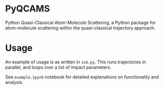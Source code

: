 # PyQCAMS
Python Quasi-Classical Atom-Molecule Scattering, a Python package for atom-molecule scattering within the quasi-classical trajectory approach. 


# Usage
An example of usage is as written in `sim.py`. This runs trajectories in parallel, and loops over a list of impact parameters. 

See `example.ipynb` notebook for detailed explanations on functionality and analysis. 

